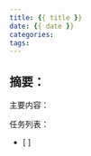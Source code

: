 ```yaml
---
title: {{ title }}
date: {{ date }}
categories: 
tags:
---
```


## 摘要：
主要内容：

任务列表：
- [ ]


<!--more-->
